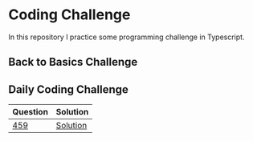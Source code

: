 # Coding Challenge

In this repository I practice some programming challenge in Typescript.

## Back to Basics Challenge

## Daily Coding Challenge

| Question                          | Solution                                   |
| --------------------------------- | ------------------------------------------ |
| [459](./src/daily/459/problem.md) | [Solution](./src/daily/459/mathTheorem.ts) |
